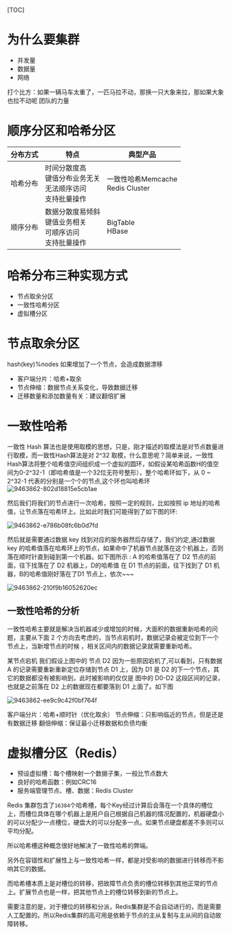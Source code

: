 [TOC]

# 为什么要集群
+ 并发量
+ 数据量
+ 网络

打个比方：如果一辆马车太重了，一匹马拉不动，那换一只大象来拉，那如果大象也拉不动呢
团队的力量

# 顺序分区和哈希分区
| 分布方式 |                           特点                            |              典型产品               |
| ------ | -------------------------------------------------------- | --------------------------------- |
| 哈希分布 | 时间分散度高</br>键值分布业务无关</br>无法顺序访问</br>支持批量操作 | 一致性哈希Memcache</br>Redis Cluster |
| 顺序分布 | 数据分散度易倾斜</br>键值业务相关</br>可顺序访问</br>支持批量操作   | BigTable</br>HBase                 |

# 哈希分布三种实现方式
+ 节点取余分区
+ 一致性哈希分区
+ 虚拟槽分区

# 节点取余分区
hash(key)%nodes
如果增加了一个节点，会造成数据漂移

+ 客户端分片：哈希+取余
+ 节点伸缩：数据节点关系变化，导致数据迁移
+ 迁移数量和添加数量有关：建议翻倍扩展

# 一致性哈希
一致性 Hash 算法也是使用取模的思想，只是，刚才描述的取模法是对节点数量进行取模，而一致性Hash算法是对 2^32 取模，什么意思呢？简单来说，一致性Hash算法将整个哈希值空间组织成一个虚拟的圆环，如假设某哈希函数H的值空间为0-2^32-1（即哈希值是一个32位无符号整形），整个哈希环如下，从 0 ~ 2^32-1 代表的分别是一个个的节点,这个环也叫哈希环
![9463862-802d18815e5cb1ae](https://raw.githubusercontent.com/1990frog/imagebed/default/1602320380_20200321152505266_78462303.png)

然后我们将我们的节点进行一次哈希，按照一定的规则，比如按照 ip 地址的哈希值，让节点落在哈希环上。比如此时我们可能得到了如下图的环:

![9463862-e786b08fc6b0d7fd](https://raw.githubusercontent.com/1990frog/imagebed/default/1602320380_20200321152543456_1271541566.png)

然后就是需要通过数据 key 找到对应的服务器然后存储了，我们约定,通过数据 key 的哈希值落在哈希环上的节点，如果命中了机器节点就落在这个机器上，否则落在顺时针直到碰到第一个机器。如下图所示 : A 的哈希值落在了 D2 节点的前面，往下找落在了 D2 机器上，D的哈希值 在 D1 节点的前面，往下找到了 D1 机器，B的哈希值刚好落在了D1 节点上，依次~~~

![9463862-210f9b16052620ec](https://raw.githubusercontent.com/1990frog/imagebed/default/1602320381_20200321152625376_480410324.png)

## 一致性哈希的分析
一致性哈希主要就是解决当机器减少或增加的时候，大面积的数据重新哈希的问题，主要从下面 2 个方向去考虑的，当节点宕机时，数据记录会被定位到下一个节点上，当新增节点的时候 ，相关区间内的数据记录就需要重新哈希。

某节点宕机
我们假设上图中的 节点 D2 因为一些原因宕机了,可以看到，只有数据 A 的记录需要重新重新定位存储到节点 D1 上，因为 D1 是 D2 的下一个节点，其它的数据都没有被影响到，此时被影响的仅仅是 图中的 D0-D2 这段区间的记录，也就是之前落在 D2 上的数据现在都要落到 D1 上面了。如下图

![9463862-ee9c9c42f0bf764f](https://raw.githubusercontent.com/1990frog/imagebed/default/1602320382_20200321152806508_164953606.png)




客户端分片：哈希+顺时针（优化取余）
节点伸缩：只影响临近的节点，但是还是有数据迁移
翻倍伸缩：保证最小迁移数据和负债均衡

# 虚拟槽分区（Redis）
+ 预设虚拟槽：每个槽映射一个数据子集，一般比节点数大
+ 良好的哈希函数：例如CRC16
+ 服务端管理节点、槽、数据：Redis Cluster

Redis 集群包含了`16384`个哈希槽，每个Key经过计算后会落在一个具体的槽位上，而槽位具体在哪个机器上是用户自己根据自己机器的情况配置的，机器硬盘小的可以分配少一点槽位，硬盘大的可以分配多一点。如果节点硬盘都差不多则可以平均分配。

所以哈希槽这种概念很好地解决了一致性哈希的弊端。

另外在容错性和扩展性上与一致性哈希一样，都是对受影响的数据进行转移而不影响其它的数据。

而哈希槽本质上是对槽位的转移，把故障节点负责的槽位转移到其他正常的节点上。扩展节点也是一样，把其他节点上的槽位转移到新的节点上。

需要注意的是，对于槽位的转移和分派，Redis集群是不会自动进行的，而是需要人工配置的。所以Redis集群的高可用是依赖于节点的主从复制与主从间的自动故障转移。


